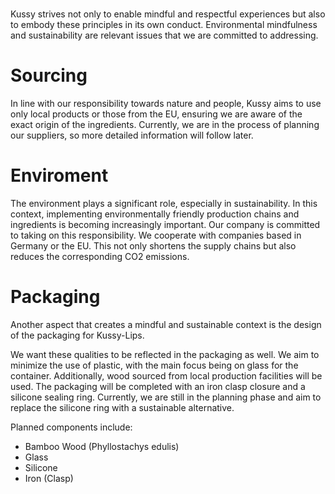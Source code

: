 
# 
Kussy strives not only to enable mindful and respectful experiences but also to embody these principles in its own conduct. Environmental mindfulness and sustainability are relevant issues that we are committed to addressing.


# Sourcing

In line with our responsibility towards nature and people, Kussy aims to use only local products or those from the EU, ensuring we are aware of the exact origin of the ingredients. Currently, we are in the process of planning our suppliers, so more detailed information will follow later.



# Enviroment

The environment plays a significant role, especially in sustainability. In this context, implementing environmentally friendly production chains and ingredients is becoming increasingly important. Our company is committed to taking on this responsibility. We cooperate with companies based in Germany or the EU. This not only shortens the supply chains but also reduces the corresponding CO2 emissions.

# Packaging

Another aspect that creates a mindful and sustainable context is the design of the packaging for Kussy-Lips.

We want these qualities to be reflected in the packaging as well. We aim to minimize the use of plastic, with the main focus being on glass for the container. Additionally, wood sourced from local production facilities will be used. The packaging will be completed with an iron clasp closure and a silicone sealing ring. Currently, we are still in the planning phase and aim to replace the silicone ring with a sustainable alternative.


Planned components include:

- Bamboo Wood (Phyllostachys edulis)
- Glass
- Silicone
- Iron (Clasp)
